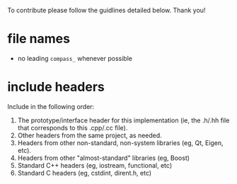 To contribute please follow the guidlines detailed below. Thank you!

# file names

- no leading `compass_` whenever possible

# include headers

Include in the following order:

1. The prototype/interface header for this implementation (ie, the .h/.hh file that corresponds to this .cpp/.cc file).
2. Other headers from the same project, as needed.
3. Headers from other non-standard, non-system libraries (eg, Qt, Eigen, etc).
4. Headers from other "almost-standard" libraries (eg, Boost)
5. Standard C++ headers (eg, iostream, functional, etc)
6. Standard C headers (eg, cstdint, dirent.h, etc)
